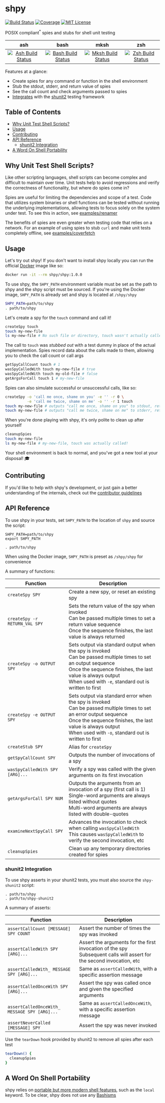 # shpy

[![Build Status][build-badge]][build-link]
[![Coverage][coverage-badge]][coverage-link]
[![MIT License][license-badge]](https://github.com/codehearts/shpy/blob/master/LICENSE.md)

POSIX compliant<sup>*</sup> spies and stubs for shell unit testing

| ash | bash | mksh | zsh |
| :-: | :--: | :--: | :-: |
| [![Ash Build Status][ash-build-badge]][build-link] | [![Bash Build Status][bash-build-badge]][build-link] | [![Mksh Build Status][mksh-build-badge]][build-link] | [![Zsh Build Status][zsh-build-badge]][build-link] |

Features at a glance:

- Create spies for any command or function in the shell environment
- Stub the stdout, stderr, and return value of spies
- See the call count and check arguments passed to spies
- [Integrates](#shunit2-integration) with the [shunit2](https://github.com/kward/shunit2) testing framework

## Table of Contents

- [Why Unit Test Shell Scripts?](#why-unit-test-shell-scripts)
- [Usage](#usage)
- [Contributing](#contributing)
- [API Reference](#api-reference)
  - [shunit2 Integration](#shunit2-integration)
- [A Word On Shell Portability](#a-word-on-shell-portability)

## Why Unit Test Shell Scripts?

Like other scripting languages, shell scripts can become complex and difficult to maintain over time. Unit tests help to avoid regressions and verify the correctness of functionality, but where do spies come in?

Spies are useful for limiting the dependencies and scope of a test. Code that utilizes system binaries or shell functions can be tested without running the underlying implementations, allowing tests to focus solely on the system under test. To see this in action, see [examples/renamer](https://github.com/codehearts/shpy/blob/master/examples/renamer)

The benefits of spies are even greater when testing code that relies on a network. For an example of using spies to stub `curl` and make unit tests completely offline, see [examples/coverfetch](https://github.com/codehearts/shpy/blob/master/examples/coverfetch)

## Usage

Let's try out shpy! If you don't want to install shpy locally you can run the official [Docker](https://www.docker.com) image like so:

```sh
docker run -it --rm shpy/shpy:1.0.0
```

To use shpy, the `SHPY_PATH` environment variable must be set as the path to shpy and the shpy script must be sourced. If you're using the Docker image, `SHPY_PATH` is already set and shpy is located at `/shpy/shpy`

```sh
SHPY_PATH=path/to/shpy
. path/to/shpy
```

Let's create a spy for the `touch` command and call it!

```sh
createSpy touch
touch my-new-file
ls my-new-file # No such file or directory, touch wasn't actually called
```

The call to `touch` was _stubbed out_ with a test dummy in place of the actual implementation. Spies record data about the calls made to them, allowing you to check the call count or call args

```sh
getSpyCallCount touch # 1
wasSpyCalledWith touch my-new-file # true
wasSpyCalledWith touch my-old-file # false
getArgsForCall touch 1 # my-new-file
```

Spies can also simulate successful or unsuccessful calls, like so:

```sh
createSpy -o 'call me once, shame on you' -e '' -r 0 \
          -e 'call me twice, shame on me' -o '' -r 1 touch
touch my-new-file # outputs "call me once, shame on you" to stdout, returns true
touch my-new-file # outputs "call me twice, shame on me" to stderr, returns false
```

When you're done playing with shpy, it's only polite to clean up after yourself

```sh
cleanupSpies
touch my-new-file
ls my-new-file # my-new-file, touch was actually called!
```

Your shell environment is back to normal, and you've got a new tool at your disposal! :mortar_board:

## Contributing

If you'd like to help with shpy's development, or just gain a better understanding of the internals, check out the [contributor guidelines](https://github.com/codehearts/shpy/blob/master/CONTRIBUTING.md)

## API Reference

To use shpy in your tests, set `SHPY_PATH` to the location of `shpy` and source the script:

```
SHPY_PATH=path/to/shpy
export SHPY_PATH

. path/to/shpy
```

When using the Docker image, `SHPY_PATH` is preset as `/shpy/shpy` for convenience
	
A summary of functions:

Function | Description
---|---
`createSpy SPY`                 | Create a new spy, or reset an existing spy
`createSpy -r RETURN_VAL SPY`   | Sets the return value of the spy when invoked<br>Can be passed multiple times to set a return value sequence<br>Once the sequence finishes, the last value is always returned
`createSpy -o OUTPUT SPY`       | Sets output via standard output when the spy is invoked<br>Can be passed multiple times to set an output sequence<br>Once the sequence finishes, the last value is always output<br>When used with `-e`, standard out is written to first
`createSpy -e OUTPUT SPY`       | Sets output via standard error when the spy is invoked<br>Can be passed multiple times to set an error output sequence<br>Once the sequence finishes, the last value is always output<br>When used with `-o`, standard out is written to first
`createStub SPY`                | Alias for `createSpy`
`getSpyCallCount SPY`           | Outputs the number of invocations of a spy
`wasSpyCalledWith SPY [ARG]...` | Verify a spy was called with the given arguments on its first invocation
`getArgsForCall SPY NUM`        | Outputs the arguments from an invocation of a spy (first call is 1)<br>Single-word arguments are always listed without quotes<br>Multi-word arguments are always listed with double-quotes
`examineNextSpyCall SPY`        | Advances the invocation to check when calling `wasSpyCalledWith`<br>This causes `wasSpyCalledWith` to verify the second invocation, etc
`cleanupSpies`                  | Clean up any temporary directories created for spies

### shunit2 Integration

To use shpy asserts in your shunit2 tests, you must also source the
`shpy-shunit2` script:

	. path/to/shpy
	. path/to/shpy-shunit2
	
A summary of asserts:

Function                                              | Description
------------------------------------------------------|------------------------------------------------------------------
`assertCallCount [MESSAGE] SPY COUNT`        | Assert the number of times the spy was invoked
`assertCalledWith SPY [ARG]...`              | Assert the arguments for the first invocation of the spy<br>Subsequent calls will assert for the second invocation, etc
`assertCalledWith_ MESSAGE SPY [ARG]...`     | Same as `assertCalledWith`, with a specific assertion message
`assertCalledOnceWith SPY [ARG]...`          | Assert the spy was called once and given the specified arguments
`assertCalledOnceWith_ MESSAGE SPY [ARG]...` | Same as `assertCalledOnceWith`, with a specific assertion message
`assertNeverCalled [MESSAGE] SPY`            | Assert the spy was never invoked

Use the `tearDown` hook provided by shunit2 to remove all spies after each test

```sh
tearDown() {
  cleanupSpies
}
```

## A Word On Shell Portability

shpy relies on [portable but more modern shell features](http://apenwarr.ca/log/?m=201102#28), such as the `local` keyword. To be clear, shpy does not use any [Bashisms](https://wiki.ubuntu.com/DashAsBinSh)

[coverage-badge]:   https://codecov.io/gh/codehearts/shpy/branch/master/graph/badge.svg
[coverage-link]:    https://codecov.io/gh/codehearts/shpy
[license-badge]:    https://img.shields.io/badge/license-MIT-007EC7.svg
[build-badge]:      https://travis-ci.org/codehearts/shpy.svg?branch=master
[ash-build-badge]:  https://travis-matrix-badges.herokuapp.com/repos/codehearts/shpy/branches/master/1
[bash-build-badge]: https://travis-matrix-badges.herokuapp.com/repos/codehearts/shpy/branches/master/2
[mksh-build-badge]: https://travis-matrix-badges.herokuapp.com/repos/codehearts/shpy/branches/master/4
[zsh-build-badge]:  https://travis-matrix-badges.herokuapp.com/repos/codehearts/shpy/branches/master/6
[build-link]:       https://travis-ci.org/codehearts/shpy
